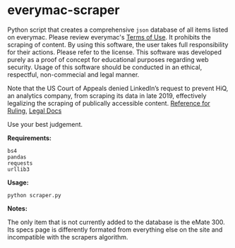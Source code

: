 # everymac-scraper

Python script that creates a comprehensive `json` database of all items listed on everymac. Please review everymac's [Terms of Use](https://everymac.com/articles/admin/termsofuse.html). It prohibits the scraping of content. By using this software, the user takes full responsibility for their actions. Please refer to the license. This software was developed purely as a proof of concept for educational purposes regarding web security. Usage of this software should be conducted in an ethical, respectful, non-commecial and legal manner.

Note that the US Court of Appeals denied LinkedIn’s request to prevent HiQ, an analytics company, from scraping its data in late 2019, effectively legalizing the scraping of publically accessible content. [Reference for Ruling](https://parsers.me/us-court-fully-legalized-website-scraping-and-technically-prohibited-it/), [Legal Docs](https://cases.justia.com/federal/appellate-courts/ca9/17-16783/17-16783-2019-09-09.pdf?ts=1568048483)

Use your best judgement.

__Requirements:__
```
bs4
pandas
requests
urllib3
```

__Usage:__
```
python scraper.py
```

__Notes:__

The only item that is not currently added to the database is the eMate 300. Its specs page is differently formated from everything else on the site and incompatible with the scrapers algorithm.
